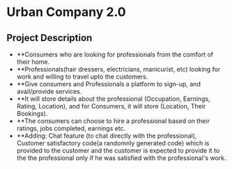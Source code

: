 # Urban Company 2.0

## Project Description
- **Consumers who are looking for professionals from the comfort of their home.
- **Professionals(hair dressers, electricians, manicurist, etc) looking for work and willing to travel upto the customers. 
- **Give consumers and Professionals a platform to sign-up, and avail/provide services.
- **It will store details about the professional (Occupation, Earnings, Rating, Location), and for Consumers, it will store (Location, Their Bookings).
- **The consumers can choose to hire a professional based on their ratings, jobs completed, earnings etc.
- **Adding: Chat feature (to chat directly with the professional), Customer satisfactory code(a randomnly generated code) which is provided to the customer and the customer is expected to provide it to the the professional only if he was satisfied with the professional's work.
